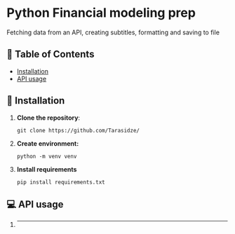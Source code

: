 # Python Financial modeling prep

 Fetching data from an API, creating subtitles, formatting and saving to file

## :memo: Table of Contents

- [Installation](#rocket-getting-started)
- [API usage](#computer-api-usage)

## :rocket: Installation 

1. **Clone the repository**:

   ```
   git clone https://github.com/Tarasidze/
   
   ```  
2. **Create environment:**
   ```
   python -m venv venv
   ```
   
3. **Install requirements**
   ```
   pip install requirements.txt
   ```

## :computer: API usage

1. ****
  
